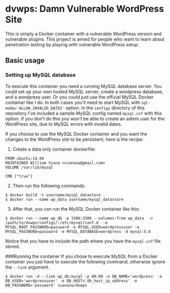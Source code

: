 # dvwps: Damn Vulnerable WordPress Site

This is simply a Docker container with a vulnerable WordPress version and vulnerable plugins. This project is aimed for people who want to learn about penetration testing by playing with vulnerable WordPress setup. 

## Basic usage
### Setting up MySQL database

To execute this container you need a running MySQL database server. You could set up your own hosted MySQL server, create a wordpress database, and a wordpress user. Or you could just use the official MySQL Docker container like I do. In both cases you'll need to start MySQL with `sql-mode='ALLOW_INVALID_DATES'` option. In the `configs` directory of this repository I've included a sample MySQL config named `mysql.cnf` with this option. If you don't do this you won't be able to create an admin user for the WordPress site, due to MySQL errors with invalid dates.

If you choose to use the MySQL Docker container and you want the changes to the WordPress site to be persistent, here is the recipe: 

1. Create a data only container dockerfile:
  
  ```
  FROM ubuntu:14.04
  MAINTAINER William Viana <vianasw@gmail.com>
  VOLUME /var/lib/mysql
  
  CMD ["true"]
  
  ```
2. Then run the following commands:
  
  ```
  $ docker build -t username/mysql_datastore .
  $ docker run --name wp_data username/mysql_datastore
  
  ```
3. After that, you can run the MySQL Docker container like this:
  
  ```
  $ docker run --name wp_db -p 3306:3306 --volumes-from wp_data  -v /path/to/dvwps/configs/:/etc/mysql/conf.d  -e MYSQL_ROOT_PASSWORD=password -e MYSQL_USER=wordpressuser -e MYSQL_PASSWORD=password -e MYSQL_DATABASE=wordpress -d mysql:5.6
  ```
  
  Notice that you have to include the path where you have the `mysql.cnf` file stored.

###Running the container
If you chose to execute MySQL from a Docker container you just have to execute the following command, otherwise ignore the `--link` argument.

```
$ docker run -d --link wp_db:mysql -p 80:80 -e DB_NAME='wordpress' -e DB_USER='wordpressuser' -e DB_HOST='db_host_ip_address' -e DB_PASSWORD='password' vianasw/dvwps
```

